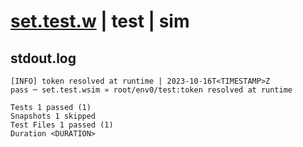 # [set.test.w](../../../../../../examples/tests/sdk_tests/state/set.test.w) | test | sim

## stdout.log
```log
[INFO] token resolved at runtime | 2023-10-16T<TIMESTAMP>Z
pass ─ set.test.wsim » root/env0/test:token resolved at runtime

Tests 1 passed (1)
Snapshots 1 skipped
Test Files 1 passed (1)
Duration <DURATION>
```

